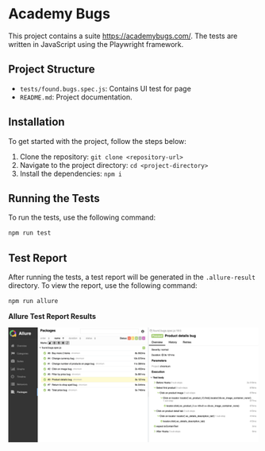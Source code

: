 # Academy Bugs

This project contains a suite https://academybugs.com/. The tests are written in JavaScript using the Playwright framework.

## Project Structure

- `tests/found.bugs.spec.js`: Contains UI test for page
- `README.md`: Project documentation.

## Installation

To get started with the project, follow the steps below:

1. Clone the repository: `git clone <repository-url>`
2. Navigate to the project directory: `cd <project-directory>`
3. Install the dependencies: `npm i`

## Running the Tests

To run the tests, use the following command:

```sh
npm run test
```

## Test Report

After running the tests, a test report will be generated in the `.allure-result` directory. To view the report, use the following command:

```sh
npm run allure
```

**Allure Test Report Results**


   ![Allure Report Screenshot](./allure-report.png)

